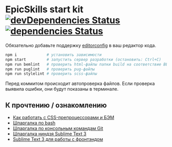 # EpicSkills start kit [![devDependencies Status](https://david-dm.org/epixx/start-kit/dev-status.svg)](https://david-dm.org/epixx/start-kit?type=dev) [![dependencies Status](https://david-dm.org/epixx/start-kit/status.svg)](https://david-dm.org/epixx/start-kit)

Обязательно добавьте поддержку [editorconfig](https://editorconfig.org/#download) в ваш редактор кода.

```bash
npm i             # установить зависимости
npm start         # запустить сервер разработки (остановить: Ctrl+C)
npm run bemlint   # проверить html-файлы папки build на соответствие BEM
npm run puglint   # проверить pug-файлы
npm run stylelint # проверить scss-файлы
```

Перед коммитом происходит автопроверка файлов. Если проверка выявила ошибки, они будут показаны в терминале.

## К прочтению / ознакомлению

- [Как работать с CSS-препроцессорами и БЭМ](http://nicothin.github.io/idiomatic-pre-CSS/)
- [Шпаргалка по bash](https://github.com/nicothin/web-development/tree/master/bash)
- [Шпаргалка по консольным командам Git](https://github.com/nicothin/web-development/tree/master/git)
- [Шпаргалка ниндзя Sublime Text 3](http://nicothin.github.io/sublime-text/sublime-text-3-hotkeys.html)
- [Sublime Text 3 для работы с фронтэндом](https://github.com/nicothin/sublime-text)
